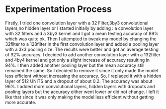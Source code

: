 # Experimentation Process

Firstly, I tried one convolution layer with a 32 Filter,3by3 convolutional layers,no hidden layer or 
I started initially by adding : a convolution layer with 32 filters and a 3by3 kernel and  I got a mean testing accuracy of 89% which was quite ok.
Then I attempted to tweak my model by changing the 32filter to a 128filter in the first convolution layer and added a
pooling layer with a 3x3 pooling size. The results were better and got an average testing of 92% accuracy. I decided to add  another convolution layer with a 132filter and 4by4
kernel and got only a slight increase of accuracy resulting in 94%. I then added another pooling layer but the mean accuracy still remained the same.
So I decided to remove it since it only made the model less efficient without increasing the accuracy. So, I replaced it with a hidden layer of 512 UNITS and a dropout of about 0.2.
The accuracy was about 96%. I added more convolutional layers, hidden layers with dropouts and pooling layers but the accuracy either went lower or did not change.
I left it like that since it was only making the model less efficient without getting more accurate.
